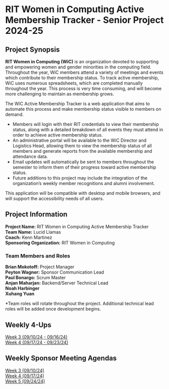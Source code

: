 # RIT Women in Computing Active Membership Tracker - Senior Project 2024-25
## Project Synopsis

**RIT Women in Computing (WiC)** is an organization devoted to supporting and empowering women and gender minorities in the computing field. Throughout the year, WiC members attend a variety of meetings and events which contribute to their membership status. To track active membership, WiC uses numerous spreadsheets, which are completed manually throughout the year. This process is very time consuming, and will become more challenging to maintain as membership grows.

The WiC Active Membership Tracker is a web application that aims to automate this process and make membership status visible to members on demand. 
* Members will login with their RIT credentials to view their membership status, along with a detailed breakdown of all events they must attend in order to achieve active membership status. 
* An administrative portal will be available to the WiC Director and Logistics Head, allowing them to view the membership status of all members and generate reports from the available membership and attendance data. 
* Email updates will automatically be sent to members throughout the semester to inform them of their progress toward active membership status. 
* Future additions to this project may include the integration of the organization’s weekly member recognitions and alumni involvement. 

This application will be compatible with desktop and mobile browsers, and will support the accessibility needs of all users.

## Project Information
**Project Name:** RIT Women in Computing Active Membership Tracker<br />
**Team Name:** Lucid Llamas<br />
**Coach:** Kenn Martinez<br />
**Sponsoring Organization:** RIT Women in Computing<br />
### Team Members and Roles
**Brian Mokotoff:** Project Manager<br />
**Peyton Wagner:** Sponsor Communication Lead<br />
**Paul Bonargo:** Scrum Master<br />
**Anjan Maharjan:** Backend/Server Technical Lead<br />
**Noah Harbinger**<br />
**Xuhang Yuan**<br />

*Team roles will rotate throughout the project. Additional technical lead roles will be added once development begins.

## Weekly 4-Ups
[Week 3 (09/10/24 - 09/16/24)](4ups/4-up%20Week%203%20.docx.pdf)<br />
[Week 4 (09/17/24 - 09/23/24)](4ups/4-up%20Week%204.docx.pdf)<br />

## Weekly Sponsor Meeting Agendas
[Week 3 (09/10/24)](agendas/Senior%20Project%20Agenda%209.10.pdf)<br />
[Week 4 (09/17/24)](agendas/Meeting%20Agenda%209_17.docx-2.pdf)<br />
[Week 5 (09/24/24)](agendas/Meeting%20Agenda%209_24.docx.pdf)<br />